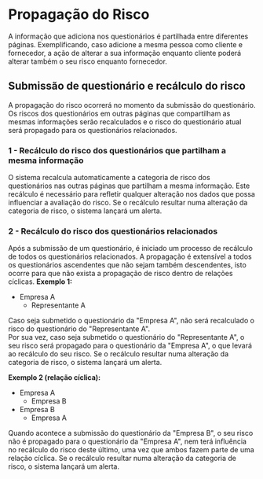 # Propagação do Risco

A informação que adiciona nos questionários é partilhada entre diferentes páginas. Exemplificando, caso adicione a mesma pessoa como cliente e fornecedor, a ação de alterar a sua informação enquanto cliente poderá alterar também o seu risco enquanto fornecedor.&#x20;

## Submissão de questionário e recálculo do risco

A propagação do risco ocorrerá no momento da submissão do questionário. Os riscos dos questionários em outras páginas que compartilham as mesmas informações serão recalculados e o risco do questionário atual será propagado para os questionários relacionados.

### 1 - Recálculo do risco dos questionários que partilham a mesma informação

O sistema recalcula automaticamente a categoria de risco dos questionários nas outras páginas que partilham a mesma informação. Este recálculo é necessário para refletir qualquer alteração nos dados que possa influenciar a avaliação do risco. Se o recálculo resultar numa alteração da categoria de risco, o sistema lançará um alerta.

### 2 - Recálculo do risco dos questionários relacionados

Após a submissão de um questionário, é iniciado um processo de recálculo de todos os questionários relacionados. A propagação é extensível a todos os questionários ascendentes que não sejam também descendentes, isto ocorre para que não exista a propagação de risco dentro de relações cíclicas. **Exemplo 1:**

* Empresa A
  * Representante A

Caso seja submetido o questionário da "Empresa A", não será recalculado o risco do questionário do "Representante A".\
Por sua vez, caso seja submetido o questionário do "Representante A", o seu risco será propagado para o questionário da "Empresa A", o que levará ao recálculo do seu risco. Se o recálculo resultar numa alteração da categoria de risco, o sistema lançará um alerta.

**Exemplo 2 (relação cíclica):**&#x20;

* Empresa A
  * Empresa B
* Empresa B
  * Empresa A

Quando acontece a submissão do questionário da "Empresa B", o seu risco não é propagado para o questionário da "Empresa A", nem terá influência no recálculo do risco deste último, uma vez que ambos fazem parte de uma relação cíclica.  Se o recálculo resultar numa alteração da categoria de risco, o sistema lançará um alerta.



